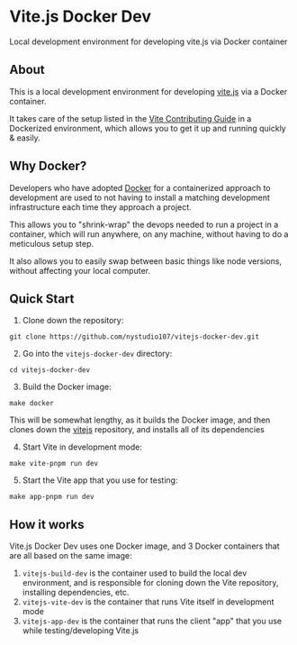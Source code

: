 # Vite.js Docker Dev
Local development environment for developing vite.js via Docker container

## About

This is a local development environment for developing [vite.js](https://vitejs.dev) via a Docker container.

It takes care of the setup listed in the [Vite Contributing Guide](https://github.com/vitejs/vite/blob/main/CONTRIBUTING.md) in a Dockerized environment, which allows you to get it up and running quickly & easily.

## Why Docker?

Developers who have adopted [Docker](https://www.docker.com/) for a containerized approach to development are used to not having to install a matching development infrastructure each time they approach a project.

This allows you to "shrink-wrap" the devops needed to run a project in a container, which will run anywhere, on any machine, without having to do a meticulous setup step.

It also allows you to easily swap between basic things like node versions, without affecting your local computer.

## Quick Start

1. Clone down the repository:

```
git clone https://github.com/nystudio107/vitejs-docker-dev.git
```

2. Go into the `vitejs-docker-dev` directory:

```
cd vitejs-docker-dev
```

3. Build the Docker image:
```
make docker
```
This will be somewhat lengthy, as it builds the Docker image, and then clones down the [vitejs](https://github.com/vitejs/vite/) repository, and installs all of its dependencies

4. Start Vite in development mode:
```
make vite-pnpm run dev
```

5. Start the Vite app that you use for testing:
```
make app-pnpm run dev
```

## How it works

Vite.js Docker Dev uses one Docker image, and 3 Docker containers that are all based on the same image:

1. `vitejs-build-dev` is the container used to build the local dev environment, and is responsible for cloning down the Vite repository, installing dependencies, etc.
2. `vitejs-vite-dev` is the container that runs Vite itself in development mode
3. `vitejs-app-dev` is the container that runs the client "app" that you use while testing/developing Vite.js



